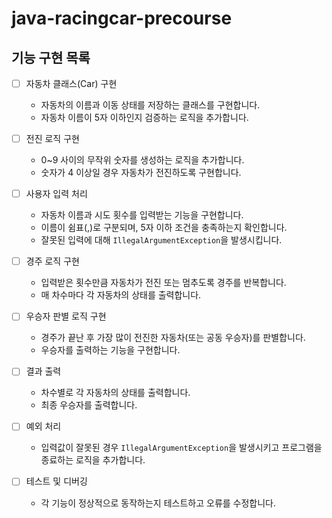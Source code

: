 # java-racingcar-precourse
## 기능 구현 목록

- [ ] 자동차 클래스(Car) 구현
  - 자동차의 이름과 이동 상태를 저장하는 클래스를 구현합니다.
  - 자동차 이름이 5자 이하인지 검증하는 로직을 추가합니다.

- [ ] 전진 로직 구현
  - 0~9 사이의 무작위 숫자를 생성하는 로직을 추가합니다.
  - 숫자가 4 이상일 경우 자동차가 전진하도록 구현합니다.

- [ ] 사용자 입력 처리
  - 자동차 이름과 시도 횟수를 입력받는 기능을 구현합니다.
  - 이름이 쉼표(,)로 구분되며, 5자 이하 조건을 충족하는지 확인합니다.
  - 잘못된 입력에 대해 `IllegalArgumentException`을 발생시킵니다.

- [ ] 경주 로직 구현
  - 입력받은 횟수만큼 자동차가 전진 또는 멈추도록 경주를 반복합니다.
  - 매 차수마다 각 자동차의 상태를 출력합니다.

- [ ] 우승자 판별 로직 구현
  - 경주가 끝난 후 가장 많이 전진한 자동차(또는 공동 우승자)를 판별합니다.
  - 우승자를 출력하는 기능을 구현합니다.

- [ ] 결과 출력
  - 차수별로 각 자동차의 상태를 출력합니다.
  - 최종 우승자를 출력합니다.

- [ ] 예외 처리
  - 입력값이 잘못된 경우 `IllegalArgumentException`을 발생시키고 프로그램을 종료하는 로직을 추가합니다.

- [ ] 테스트 및 디버깅
  - 각 기능이 정상적으로 동작하는지 테스트하고 오류를 수정합니다.

